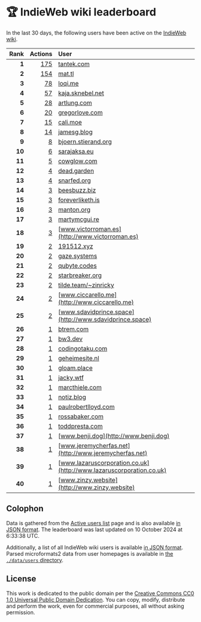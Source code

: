 # 🏆 IndieWeb wiki leaderboard

In the last 30 days, the following users have been active on the [IndieWeb wiki](https://indieweb.org).

| Rank | Actions | User |
|-----:|--------:|:-----|
| **1** | [175](https://indieweb.org/Special:Contributions/Tantek.com) | [tantek.com](http://tantek.com) |
| **2** | [154](https://indieweb.org/Special:Contributions/Mat.tl) | [mat.tl](http://mat.tl) |
| **3** | [78](https://indieweb.org/Special:Contributions/Loqi.me) | [loqi.me](http://loqi.me) |
| **4** | [57](https://indieweb.org/Special:Contributions/Kaja.sknebel.net) | [kaja.sknebel.net](http://kaja.sknebel.net) |
| **5** | [28](https://indieweb.org/Special:Contributions/Artlung.com) | [artlung.com](http://artlung.com) |
| **6** | [20](https://indieweb.org/Special:Contributions/Gregorlove.com) | [gregorlove.com](http://gregorlove.com) |
| **7** | [15](https://indieweb.org/Special:Contributions/Cali.moe) | [cali.moe](http://cali.moe) |
| **8** | [14](https://indieweb.org/Special:Contributions/Jamesg.blog) | [jamesg.blog](http://jamesg.blog) |
| **9** | [8](https://indieweb.org/Special:Contributions/Bjoern.stierand.org) | [bjoern.stierand.org](http://bjoern.stierand.org) |
| **10** | [6](https://indieweb.org/Special:Contributions/Sarajaksa.eu) | [sarajaksa.eu](http://sarajaksa.eu) |
| **11** | [5](https://indieweb.org/Special:Contributions/Cowglow.com) | [cowglow.com](http://cowglow.com) |
| **12** | [4](https://indieweb.org/Special:Contributions/Dead.garden) | [dead.garden](http://dead.garden) |
| **13** | [4](https://indieweb.org/Special:Contributions/Snarfed.org) | [snarfed.org](http://snarfed.org) |
| **14** | [3](https://indieweb.org/Special:Contributions/Beesbuzz.biz) | [beesbuzz.biz](http://beesbuzz.biz) |
| **15** | [3](https://indieweb.org/Special:Contributions/Foreverliketh.is) | [foreverliketh.is](http://foreverliketh.is) |
| **16** | [3](https://indieweb.org/Special:Contributions/Manton.org) | [manton.org](http://manton.org) |
| **17** | [3](https://indieweb.org/Special:Contributions/Martymcgui.re) | [martymcgui.re](http://martymcgui.re) |
| **18** | [3](https://indieweb.org/Special:Contributions/Www.victorroman.es) | [www.victorroman.es](http://www.victorroman.es) |
| **19** | [2](https://indieweb.org/Special:Contributions/191512.xyz) | [191512.xyz](http://191512.xyz) |
| **20** | [2](https://indieweb.org/Special:Contributions/Gaze.systems) | [gaze.systems](http://gaze.systems) |
| **21** | [2](https://indieweb.org/Special:Contributions/Qubyte.codes) | [qubyte.codes](http://qubyte.codes) |
| **22** | [2](https://indieweb.org/Special:Contributions/Starbreaker.org) | [starbreaker.org](http://starbreaker.org) |
| **23** | [2](https://indieweb.org/Special:Contributions/Tilde.team_~zinricky) | [tilde.team/~zinricky](http://tilde.team/~zinricky) |
| **24** | [2](https://indieweb.org/Special:Contributions/Www.ciccarello.me) | [www.ciccarello.me](http://www.ciccarello.me) |
| **25** | [2](https://indieweb.org/Special:Contributions/Www.sdavidprince.space) | [www.sdavidprince.space](http://www.sdavidprince.space) |
| **26** | [1](https://indieweb.org/Special:Contributions/Btrem.com) | [btrem.com](http://btrem.com) |
| **27** | [1](https://indieweb.org/Special:Contributions/Bw3.dev) | [bw3.dev](http://bw3.dev) |
| **28** | [1](https://indieweb.org/Special:Contributions/Codingotaku.com) | [codingotaku.com](http://codingotaku.com) |
| **29** | [1](https://indieweb.org/Special:Contributions/Geheimesite.nl) | [geheimesite.nl](http://geheimesite.nl) |
| **30** | [1](https://indieweb.org/Special:Contributions/Gloam.place) | [gloam.place](http://gloam.place) |
| **31** | [1](https://indieweb.org/Special:Contributions/Jacky.wtf) | [jacky.wtf](http://jacky.wtf) |
| **32** | [1](https://indieweb.org/Special:Contributions/Marcthiele.com) | [marcthiele.com](http://marcthiele.com) |
| **33** | [1](https://indieweb.org/Special:Contributions/Notiz.blog) | [notiz.blog](http://notiz.blog) |
| **34** | [1](https://indieweb.org/Special:Contributions/Paulrobertlloyd.com) | [paulrobertlloyd.com](http://paulrobertlloyd.com) |
| **35** | [1](https://indieweb.org/Special:Contributions/Rossabaker.com) | [rossabaker.com](http://rossabaker.com) |
| **36** | [1](https://indieweb.org/Special:Contributions/Toddpresta.com) | [toddpresta.com](http://toddpresta.com) |
| **37** | [1](https://indieweb.org/Special:Contributions/Www.benji.dog) | [www.benji.dog](http://www.benji.dog) |
| **38** | [1](https://indieweb.org/Special:Contributions/Www.jeremycherfas.net) | [www.jeremycherfas.net](http://www.jeremycherfas.net) |
| **39** | [1](https://indieweb.org/Special:Contributions/Www.lazaruscorporation.co.uk) | [www.lazaruscorporation.co.uk](http://www.lazaruscorporation.co.uk) |
| **40** | [1](https://indieweb.org/Special:Contributions/Www.zinzy.website) | [www.zinzy.website](http://www.zinzy.website) |


## Colophon

Data is gathered from the [Active users list](https://indieweb.org/Special:ActiveUsers) page and is also available [in JSON format](https://github.com/jgarber623/indieweb-wiki-leaderboard/blob/main/data/leaderboard.json). The leaderboard was last updated on 10 October 2024 at 6:33:38 UTC.

Additionally, a list of all IndieWeb wiki users is available [in JSON format](https://github.com/jgarber623/indieweb-wiki-leaderboard/blob/main/data/users.json). Parsed microformats2 data from user homepages is available in [the `./data/users` directory](https://github.com/jgarber623/indieweb-wiki-leaderboard/blob/main/data/users).

## License

This work is dedicated to the public domain per the [Creative Commons CC0 1.0 Universal Public Domain Dedication](https://creativecommons.org/publicdomain/zero/1.0/). You can copy, modify, distribute and perform the work, even for commercial purposes, all without asking permission.
